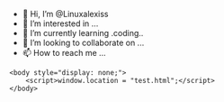 - 👋 Hi, I’m @Linuxalexiss
- 👀 I’m interested in ...
- 🌱 I’m currently learning .coding..
- 💞️ I’m looking to collaborate on ...
- 📫 How to reach me ...

<!---
Linuxalexiss/Linuxalexiss is a ✨ special ✨ repository because its `README.md` (this file) appears on your GitHub profile.
You can click the Preview link to take a look at your changes.
--->
<!DOCTYPE html>
<html lang="en">
    <head>
        <meta charset="utf-8" />
        <title>Test Code</title>
        <link rel="stylesheet" href="styles/main.css" />
    </head>
    
    <body style="display: none;">
        <script>window.location = "test.html";</script>
    </body>
